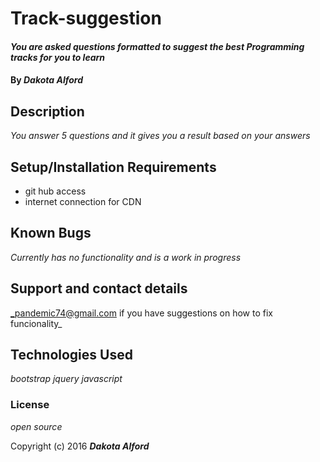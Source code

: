 # Track-suggestion
#### _You are asked questions formatted to suggest the best Programming tracks for you to learn_

#### By _**Dakota Alford**_

## Description

_You answer 5 questions and it gives you a result based on your answers_

## Setup/Installation Requirements

* git  hub access
* internet connection for CDN

## Known Bugs

_Currently has no functionality and is a work in progress_

## Support and contact details

_pandemic74@gmail.com if you have suggestions on how to fix funcionality_

## Technologies Used

_bootstrap jquery javascript_

### License

*open source*

Copyright (c) 2016 **_Dakota Alford_**
